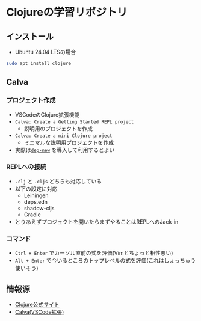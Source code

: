 # Clojureの学習リポジトリ

## インストール

- Ubuntu 24.04 LTSの場合

```bash
sudo apt install clojure
```

## Calva

### プロジェクト作成

- VSCodeのClojure拡張機能
- `Calva: Create a Getting Started REPL project`
  - 説明用のプロジェクトを作成
- `Calva: Create a mini Clojure project`
  - ミニマルな説明用プロジェクトを作成
- 実際は[`dep-new`](https://github.com/seancorfield/deps-new) を導入して利用するとよい

### REPLへの接続

- `.clj` と `.cljs` どちらも対応している
- 以下の設定に対応
  - Leiningen
  - deps.edn
  - shadow-cljs
  - Gradle
- とりあえずプロジェクトを開いたらまずやることはREPLへのJack-in

### コマンド

- `Ctrl + Enter` でカーソル直前の式を評価(Vimとちょっと相性悪い)
- `Alt + Enter` で今いるところのトップレベルの式を評価(これはしょっちゅう使いそう)

## 情報源

- [Clojure公式サイト](https://clojure.org/)
- [Calva(VSCode拡張)](https://calva.io/)
